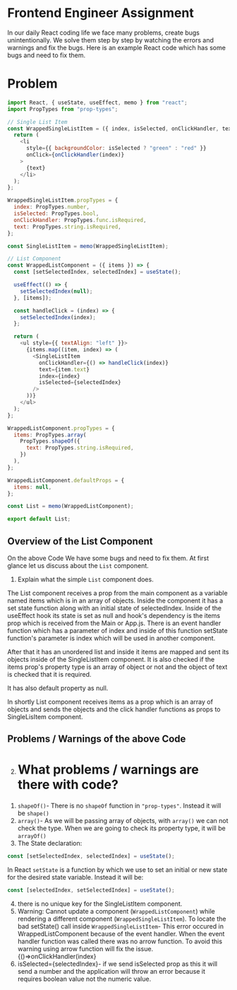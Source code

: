 # Frontend Engineer Assignment

In our daily React coding life we face many problems, create bugs unintentionally. We solve them step by step by watching the errors and warnings and fix the bugs.
Here is an example React code which has some bugs and need to fix them.

# Problem

```javascript
import React, { useState, useEffect, memo } from "react";
import PropTypes from "prop-types";

// Single List Item
const WrappedSingleListItem = ({ index, isSelected, onClickHandler, text }) => {
  return (
    <li
      style={{ backgroundColor: isSelected ? "green" : "red" }}
      onClick={onClickHandler(index)}
    >
      {text}
    </li>
  );
};

WrappedSingleListItem.propTypes = {
  index: PropTypes.number,
  isSelected: PropTypes.bool,
  onClickHandler: PropTypes.func.isRequired,
  text: PropTypes.string.isRequired,
};

const SingleListItem = memo(WrappedSingleListItem);

// List Component
const WrappedListComponent = ({ items }) => {
  const [setSelectedIndex, selectedIndex] = useState();

  useEffect(() => {
    setSelectedIndex(null);
  }, [items]);

  const handleClick = (index) => {
    setSelectedIndex(index);
  };

  return (
    <ul style={{ textAlign: "left" }}>
      {items.map((item, index) => (
        <SingleListItem
          onClickHandler={() => handleClick(index)}
          text={item.text}
          index={index}
          isSelected={selectedIndex}
        />
      ))}
    </ul>
  );
};

WrappedListComponent.propTypes = {
  items: PropTypes.array(
    PropTypes.shapeOf({
      text: PropTypes.string.isRequired,
    })
  ),
};

WrappedListComponent.defaultProps = {
  items: null,
};

const List = memo(WrappedListComponent);

export default List;
```

## Overview of the List Component

On the above Code We have some bugs and need to fix them.
At first glance let us discuss about the `List` component.

1. Explain what the simple `List` component does.

The List component receives a prop from the main component as a variable named items which is in an array of objects. Inside the component it has a set state function along with an initial state of selectedIndex. Inside of the useEffect hook its state is set as null and hook's dependency is the items prop which is received from the Main or App.js. There is an event handler function which has a parameter of index and inside of this function setState function's parameter is index which will be used in another component.

After that it has an unordered list and inside it items are mapped and sent its objects inside of the SingleListItem component. It is also checked if the items prop's property type is an array of object or not and the object of text is checked that it is required.

It has also default property as null.

In shortly List component receives items as a prop which is an array of objects and sends the objects and the click handler functions as props to SingleLisItem component.

## Problems / Warnings of the above Code

2. # What problems / warnings are there with code?

###

1. `shapeOf()`- There is no `shapeOf` function in `"prop-types"`. Instead it will be `shape()`
2. `array()`- As we will be passing array of objects, with `array()` we can not check the type. When we are going to check its property type, it will be `arrayOf()`
3. The State declaration:

```javascript
const [setSelectedIndex, selectedIndex] = useState();
```

In React `setState` is a function by which we use to set an initial or new state for the desired state variable. Instead it will be:

```javascript
const [selectedIndex, setSelectedIndex] = useState();
```

4. there is no unique key for the SingleListItem component.
5. Warning: Cannot update a component (`WrappedListComponent`) while rendering a different component (`WrappedSingleListItem`). To locate the bad setState() call inside `WrappedSingleListItem`- This error occured in WrappedListComponent because of the event handler. When the event handler function was called there was no arrow function. To avoid this warning using arrow function will fix the issue.
   {()=>onClickHandler(index}
6. isSelected={selectedIndex}- if we send isSelected prop as this it will send a number and the application will throw an error because it requires boolean value not the numeric value.
